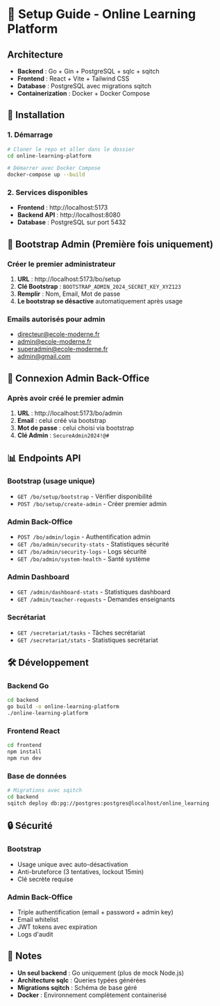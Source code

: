 # 🚀 Setup Guide - Online Learning Platform

## Architecture
- **Backend** : Go + Gin + PostgreSQL + sqlc + sqitch
- **Frontend** : React + Vite + Tailwind CSS
- **Database** : PostgreSQL avec migrations sqitch
- **Containerization** : Docker + Docker Compose

## 🔧 Installation

### 1. Démarrage
```bash
# Cloner le repo et aller dans le dossier
cd online-learning-platform

# Démarrer avec Docker Compose
docker-compose up --build
```

### 2. Services disponibles
- **Frontend** : http://localhost:5173
- **Backend API** : http://localhost:8080
- **Database** : PostgreSQL sur port 5432

## 🔐 Bootstrap Admin (Première fois uniquement)

### Créer le premier administrateur
1. **URL** : http://localhost:5173/bo/setup
2. **Clé Bootstrap** : `BOOTSTRAP_ADMIN_2024_SECRET_KEY_XYZ123`
3. **Remplir** : Nom, Email, Mot de passe
4. **Le bootstrap se désactive** automatiquement après usage

### Emails autorisés pour admin
- directeur@ecole-moderne.fr
- admin@ecole-moderne.fr  
- superadmin@ecole-moderne.fr
- admin@gmail.com

## 🔑 Connexion Admin Back-Office

### Après avoir créé le premier admin
1. **URL** : http://localhost:5173/bo/admin
2. **Email** : celui créé via bootstrap
3. **Mot de passe** : celui choisi via bootstrap  
4. **Clé Admin** : `SecureAdmin2024!@#`

## 📊 Endpoints API

### Bootstrap (usage unique)
- `GET /bo/setup/bootstrap` - Vérifier disponibilité
- `POST /bo/setup/create-admin` - Créer premier admin

### Admin Back-Office
- `POST /bo/admin/login` - Authentification admin
- `GET /bo/admin/security-stats` - Statistiques sécurité
- `GET /bo/admin/security-logs` - Logs sécurité
- `GET /bo/admin/system-health` - Santé système

### Admin Dashboard  
- `GET /admin/dashboard-stats` - Statistiques dashboard
- `GET /admin/teacher-requests` - Demandes enseignants

### Secrétariat
- `GET /secretariat/tasks` - Tâches secrétariat
- `GET /secretariat/stats` - Statistiques secrétariat

## 🛠 Développement

### Backend Go
```bash
cd backend
go build -o online-learning-platform
./online-learning-platform
```

### Frontend React
```bash  
cd frontend
npm install
npm run dev
```

### Base de données
```bash
# Migrations avec sqitch
cd backend
sqitch deploy db:pg://postgres:postgres@localhost/online_learning
```

## 🔒 Sécurité

### Bootstrap
- Usage unique avec auto-désactivation
- Anti-bruteforce (3 tentatives, lockout 15min)  
- Clé secrète requise

### Admin Back-Office
- Triple authentification (email + password + admin key)
- Email whitelist
- JWT tokens avec expiration
- Logs d'audit

## 📝 Notes

- **Un seul backend** : Go uniquement (plus de mock Node.js)
- **Architecture sqlc** : Queries typées générées
- **Migrations sqitch** : Schéma de base géré
- **Docker** : Environnement complètement containerisé
